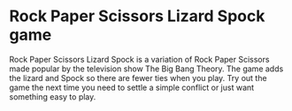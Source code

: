# Rock Paper Scissors Lizard Spock game

Rock Paper Scissors Lizard Spock is a variation of Rock Paper Scissors made popular by the television show The Big Bang Theory. The game adds the lizard and Spock so there are fewer ties when you play. Try out the game the next time you need to settle a simple conflict or just want something easy to play. 
##

